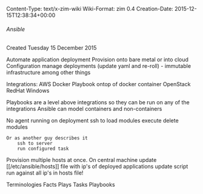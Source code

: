 Content-Type: text/x-zim-wiki
Wiki-Format: zim 0.4
Creation-Date: 2015-12-15T12:38:34+00:00

###### Ansible ######
Created Tuesday 15 December 2015

Automate application deployment
Provision onto bare metal or into cloud
Configuration manage deployments (update yaml and re-roll) - immutable infrastructure
among other things

Integrations:
	AWS
	Docker
		Playbook ontop of docker container
	OpenStack
	RedHat
	Windows

Playbooks are a level above integrations so they can be run on any of the integrations
Ansible can model containers and non-containers

No agent running on deployment
	ssh to
	load modules
	execute
	delete modules
	
	Or as another guy describes it
		ssh to server
		run configured task

Provision multiple hosts at once.
	On central machine update [[/etc/ansible/hosts]] file with ip's of deployed applications
	update script
	run against all ip's in hosts file!

Terminologies
	Facts
	Plays
	Tasks
	Playbooks
